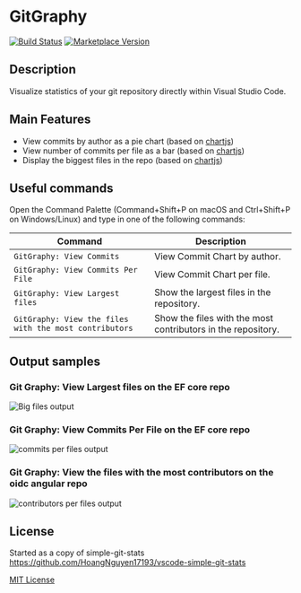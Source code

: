 

# GitGraphy

[![Build Status](https://dev.azure.com/pierobond/GitGraphy/_apis/build/status/marcopierobon.gitGraphy?branchName=master)](https://dev.azure.com/pierobond/GitGraphy/_build/latest?definitionId=2&branchName=master)
[![Marketplace Version](https://vsmarketplacebadge.apphb.com/version-short/marco-pierobon.git-graphy.svg?logo=visual-studio-code&color=pink)](https://marketplace.visualstudio.com/items?itemName=marco-pierobon.git-graphy)

## Description

Visualize statistics of your git repository directly within Visual Studio Code.

## Main Features
- View commits by author as a pie chart (based on [chartjs](https://www.chartjs.org/))
- View number of commits per file as a bar (based on [chartjs](https://www.chartjs.org/))
- Display the biggest files in the repo (based on [chartjs](https://www.chartjs.org/))

## Useful commands
Open the Command Palette (Command+Shift+P on macOS and Ctrl+Shift+P on Windows/Linux) and type in one of the following commands:

Command | Description
--- | ---
```GitGraphy: View Commits``` | View Commit Chart by author.
```GitGraphy: View Commits Per File``` | View Commit Chart per file.
```GitGraphy: View Largest files``` | Show the largest files in the repository.
```GitGraphy: View the files with the most contributors``` | Show the files with the most contributors in the repository.

## Output samples

### Git Graphy: View Largest files on the EF core repo

![Big files output](design/bigFiles.gif)

### Git Graphy: View Commits Per File on the EF core repo

![commits per files output](design/commitsPerFile.gif)

### Git Graphy: View the files with the most contributors on the oidc angular repo

![contributors per files output](design/contributorsPerFile.gif)

## License

Started as a copy of simple-git-stats https://github.com/HoangNguyen17193/vscode-simple-git-stats

[MIT License](LICENSE)
